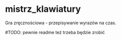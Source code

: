 # mistrz_klawiatury
Gra zręcznościowa - przepisywanie wyrazów na czas.

#TODO: pewnie readme też trzeba będzie zrobić
